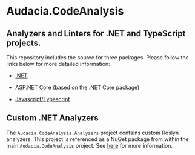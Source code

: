 # Audacia.CodeAnalysis

## Analyzers and Linters for .NET and TypeScript projects.

This repository includes the source for three packages. Please follow the links below for more detailed information:

- [.NET](https://dev.azure.com/audacia/Audacia/_git/Audacia.CodeAnalysis?path=%2FAudacia.CodeAnalysis%2FREADME.md)

- [ASP.NET Core](https://dev.azure.com/audacia/Audacia/_git/Audacia.CodeAnalysis?path=%2FAudacia.CodeAnalysis.AspNetCore%2FREADME.md) (based on the .NET Core package)

- [Javascript/Typescript](https://dev.azure.com/audacia/Audacia/_git/Audacia.CodeAnalysis?path=%2FAudacia.CodeAnalysis.Typescript%2FREADME.md)

## Custom .NET Analyzers

The `Audacia.CodeAnalysis.Analyzers` project contains custom Roslyn analyzers. This project is referenced as a NuGet package from within the main `Audacia.CodeAnalysis` project. See [here](https://dev.azure.com/audacia/Audacia/_git/Audacia.CodeAnalysis?path=%2FAnalyzers%2FAudacia.CodeAnalysis.Analyzers%2FREADME.md) for more information.